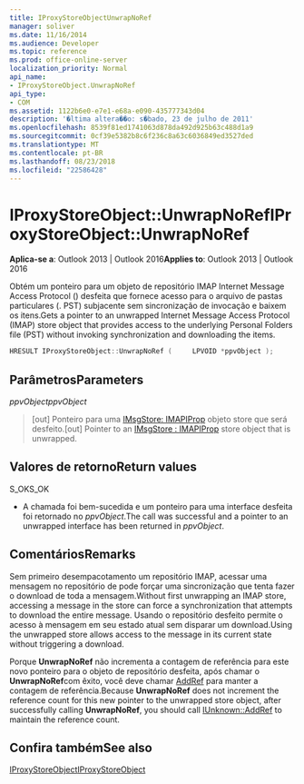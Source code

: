 ```yaml
---
title: IProxyStoreObjectUnwrapNoRef
manager: soliver
ms.date: 11/16/2014
ms.audience: Developer
ms.topic: reference
ms.prod: office-online-server
localization_priority: Normal
api_name:
- IProxyStoreObject.UnwrapNoRef
api_type:
- COM
ms.assetid: 1122b6e0-e7e1-e68a-e090-435777343d04
description: '�ltima altera��o: s�bado, 23 de julho de 2011'
ms.openlocfilehash: 8539f81ed1741063d878da492d925b63c488d1a9
ms.sourcegitcommit: 0cf39e5382b8c6f236c8a63c6036849ed3527ded
ms.translationtype: MT
ms.contentlocale: pt-BR
ms.lasthandoff: 08/23/2018
ms.locfileid: "22586428"
---
```

# <a name="iproxystoreobjectunwrapnoref"></a><span data-ttu-id="1fb4f-103">IProxyStoreObject::UnwrapNoRef</span><span class="sxs-lookup"><span data-stu-id="1fb4f-103">IProxyStoreObject::UnwrapNoRef</span></span>

  
  
<span data-ttu-id="1fb4f-104">**Aplica-se a**: Outlook 2013 | Outlook 2016</span><span class="sxs-lookup"><span data-stu-id="1fb4f-104">**Applies to**: Outlook 2013 | Outlook 2016</span></span> 
  
<span data-ttu-id="1fb4f-105">Obtém um ponteiro para um objeto de repositório IMAP Internet Message Access Protocol () desfeita que fornece acesso para o arquivo de pastas particulares (. PST) subjacente sem sincronização de invocação e baixem os itens.</span><span class="sxs-lookup"><span data-stu-id="1fb4f-105">Gets a pointer to an unwrapped Internet Message Access Protocol (IMAP) store object that provides access to the underlying Personal Folders file (PST) without invoking synchronization and downloading the items.</span></span>
  
```cpp
HRESULT IProxyStoreObject::UnwrapNoRef (     LPVOID *ppvObject ); 
```

## <a name="parameters"></a><span data-ttu-id="1fb4f-106">Parâmetros</span><span class="sxs-lookup"><span data-stu-id="1fb4f-106">Parameters</span></span>

 <span data-ttu-id="1fb4f-107">_ppvObject_</span><span class="sxs-lookup"><span data-stu-id="1fb4f-107">_ppvObject_</span></span>
  
> <span data-ttu-id="1fb4f-108">[out] Ponteiro para uma [IMsgStore: IMAPIProp](imsgstoreimapiprop.md) objeto store que será desfeito.</span><span class="sxs-lookup"><span data-stu-id="1fb4f-108">[out] Pointer to an [IMsgStore : IMAPIProp](imsgstoreimapiprop.md) store object that is unwrapped.</span></span> 
    
## <a name="return-values"></a><span data-ttu-id="1fb4f-109">Valores de retorno</span><span class="sxs-lookup"><span data-stu-id="1fb4f-109">Return values</span></span>

<span data-ttu-id="1fb4f-110">S_OK</span><span class="sxs-lookup"><span data-stu-id="1fb4f-110">S_OK</span></span>
  
- <span data-ttu-id="1fb4f-111">A chamada foi bem-sucedida e um ponteiro para uma interface desfeita foi retornado no _ppvObject_.</span><span class="sxs-lookup"><span data-stu-id="1fb4f-111">The call was successful and a pointer to an unwrapped interface has been returned in  _ppvObject_.</span></span>
    
## <a name="remarks"></a><span data-ttu-id="1fb4f-112">Comentários</span><span class="sxs-lookup"><span data-stu-id="1fb4f-112">Remarks</span></span>

<span data-ttu-id="1fb4f-113">Sem primeiro desempacotamento um repositório IMAP, acessar uma mensagem no repositório de pode forçar uma sincronização que tenta fazer o download de toda a mensagem.</span><span class="sxs-lookup"><span data-stu-id="1fb4f-113">Without first unwrapping an IMAP store, accessing a message in the store can force a synchronization that attempts to download the entire message.</span></span> <span data-ttu-id="1fb4f-114">Usando o repositório desfeito permite o acesso à mensagem em seu estado atual sem disparar um download.</span><span class="sxs-lookup"><span data-stu-id="1fb4f-114">Using the unwrapped store allows access to the message in its current state without triggering a download.</span></span>
  
<span data-ttu-id="1fb4f-115">Porque **UnwrapNoRef** não incrementa a contagem de referência para este novo ponteiro para o objeto de repositório desfeita, após chamar o **UnwrapNoRef**com êxito, você deve chamar [AddRef](http://msdn.microsoft.com/en-us/library/ms691379%28v=VS.85%29.aspx) para manter a contagem de referência.</span><span class="sxs-lookup"><span data-stu-id="1fb4f-115">Because **UnwrapNoRef** does not increment the reference count for this new pointer to the unwrapped store object, after successfully calling **UnwrapNoRef**, you should call [IUnknown::AddRef](http://msdn.microsoft.com/en-us/library/ms691379%28v=VS.85%29.aspx) to maintain the reference count.</span></span> 
  
## <a name="see-also"></a><span data-ttu-id="1fb4f-116">Confira também</span><span class="sxs-lookup"><span data-stu-id="1fb4f-116">See also</span></span>



[<span data-ttu-id="1fb4f-117">IProxyStoreObject</span><span class="sxs-lookup"><span data-stu-id="1fb4f-117">IProxyStoreObject</span></span>](iproxystoreobject.md)

